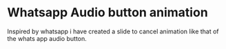 # Whatsapp Audio button animation
Inspired by whatsapp i have created a slide to cancel animation like that of the whats app audio button.
